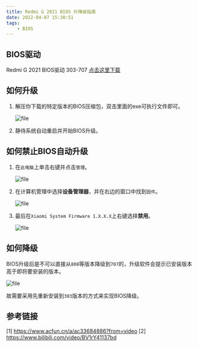 ```yaml
---
title: Redmi G 2021 BIOS 升降级指南
date: 2022-04-07 15:30:51
tags: 
    - BIOS
---
```


## BIOS驱动

Redmi G 2021 BIOS驱动 303-707
[点击这里下载](https://nekorectifier.lanzouw.com/iVP5Y02rsx3e)

## 如何升级

1. 解压你下载的特定版本的BIOS压缩包，双击里面的exe可执行文件即可。

    ![file](file_exe.png)

2. 静待系统自动重启并开始BIOS升级。

## 如何禁止BIOS自动升级

1. 在`此电脑`上单击右键并点击`管理`。
  
    ![file](file_right_click.png)

2. 在计算机管理中选择**设备管理器**，并在右边的窗口中找到`固件`。

    ![file](com_mgr.png)

3. 最后在`Xiaomi System Firmware 1.X.X.X`上右键选择**禁用**。

    ![file](firmware_disable.png)

## 如何降级

BIOS升级后是不可以直接从`808`等版本降级到`707`的，升级软件会提示已安装版本高于即将要安装的版本。

![file](degrade_failed.png)

故需要采用先重新安装到`303`版本的方式来实现BIOS降级。

## 参考链接

[1] https://www.acfun.cn/a/ac33684886?from=video
[2] https://www.bilibili.com/video/BV1rY41137bd